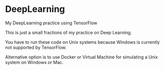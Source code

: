 # DeepLearning
My DeepLearning practice using TensorFlow

This is just a small fractions of my practice on Deep Learning.

You have to run these code on Unix systems because Windows is currently not supported by TensorFlow.

Alternative option is to use Docker or Virtual Machine for simulating a Unix system on Windows or Mac.
